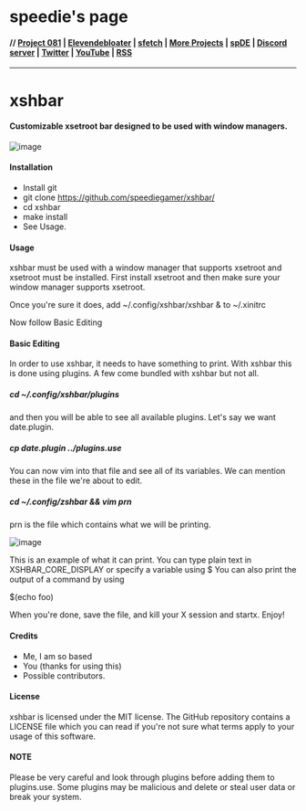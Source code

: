 # speedie's page

#### // [Project 081](https://p081.github.io) | [Elevendebloater](https://spdgmr.github.io/elevendebloater) | [sfetch](https://spdgmr.github.io/sfetch) | [More Projects](https://spdgmr.github.io/projects) | [spDE](https://spdgmr.github.io/spde) | [Discord server](https://ffdiscord.github.io) | [Twitter](https://nitter.net/spdgmr) | [YouTube](https://invidious.namazso.eu/speedie) | [RSS](https://raw.githubusercontent.com/spdgmr/posts/main/rss.xml)
--------------
# xshbar
#### Customizable xsetroot bar designed to be used with window managers.

![image](https://user-images.githubusercontent.com/71722170/162229643-7693f9b6-4e72-4d65-a397-975b8a605b2d.png)

#### Installation
- Install git
- git clone https://github.com/speediegamer/xshbar/
- cd xshbar
- make install
- See Usage.

#### Usage
xshbar must be used with a window manager that supports xsetroot and xsetroot must be installed. First install xsetroot and then make sure your window manager supports xsetroot.

Once you're sure it does, add ~/.config/xshbar/xshbar & to ~/.xinitrc

Now follow Basic Editing

#### Basic Editing
In order to use xshbar, it needs to have something to print. With xshbar this is done using plugins. A few come bundled with xshbar but not all.

##### cd ~/.config/xshbar/plugins 

and then you will be able to see all available plugins. Let's say we want date.plugin.

##### cp date.plugin ../plugins.use

You can now vim into that file and see all of its variables. We can mention these in the file we're about to edit.

##### cd ~/.config/zshbar && vim prn

prn is the file which contains what we will be printing.

![image](https://user-images.githubusercontent.com/71722170/162231229-0ebaabc9-9e12-4ba1-bc15-cc17542fd92c.png)

This is an example of what it can print. You can type plain text in XSHBAR_CORE_DISPLAY or specify a variable using $<myvariable>
You can also print the output of a command by using 
  
$(echo foo)

When you're done, save the file, and kill your X session and startx. Enjoy!
  
#### Credits

- Me, I am so based
- You (thanks for using this)
- Possible contributors.

#### License

xshbar is licensed under the MIT license. The GitHub repository contains a LICENSE file which you can read if you're not sure what terms apply to your usage of this software.

#### NOTE
Please be very careful and look through plugins before adding them to plugins.use. Some plugins may be malicious and delete or steal user data or break your system.
